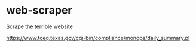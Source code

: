 # web-scraper
Scrape the terrible website



https://www.tceq.texas.gov/cgi-bin/compliance/monops/daily_summary.pl
